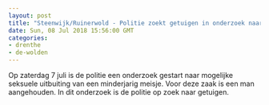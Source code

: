 ```yaml
---
layout: post
title: "Steenwijk/Ruinerwold - Politie zoekt getuigen in onderzoek naar mogelijke seksuele uitbuiting"
date: Sun, 08 Jul 2018 15:56:00 GMT
categories: 
- drenthe 
- de-wolden 
---
```


Op zaterdag 7 juli is de politie een onderzoek gestart naar mogelijke seksuele uitbuiting van een minderjarig meisje. Voor deze zaak is een man aangehouden. In dit onderzoek is de politie op zoek naar getuigen.
